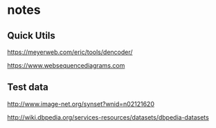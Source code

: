 # notes


## Quick Utils

https://meyerweb.com/eric/tools/dencoder/

https://www.websequencediagrams.com


## Test data

http://www.image-net.org/synset?wnid=n02121620

http://wiki.dbpedia.org/services-resources/datasets/dbpedia-datasets



